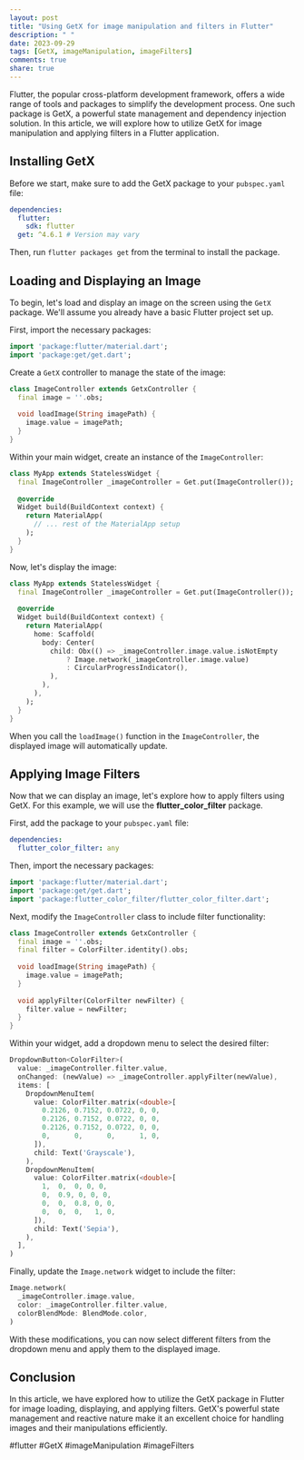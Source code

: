 ```yaml
---
layout: post
title: "Using GetX for image manipulation and filters in Flutter"
description: " "
date: 2023-09-29
tags: [GetX, imageManipulation, imageFilters]
comments: true
share: true
---
```


Flutter, the popular cross-platform development framework, offers a wide range of tools and packages to simplify the development process. One such package is GetX, a powerful state management and dependency injection solution. In this article, we will explore how to utilize GetX for image manipulation and applying filters in a Flutter application.

## Installing GetX

Before we start, make sure to add the GetX package to your `pubspec.yaml` file:

```yaml
dependencies:
  flutter:
    sdk: flutter
  get: ^4.6.1 # Version may vary
```

Then, run `flutter packages get` from the terminal to install the package.

## Loading and Displaying an Image

To begin, let's load and display an image on the screen using the `GetX` package. We'll assume you already have a basic Flutter project set up.

First, import the necessary packages:

```dart
import 'package:flutter/material.dart';
import 'package:get/get.dart';
```

Create a `GetX` controller to manage the state of the image:

```dart
class ImageController extends GetxController {
  final image = ''.obs;
  
  void loadImage(String imagePath) {
    image.value = imagePath;
  }
}
```

Within your main widget, create an instance of the `ImageController`:

```dart
class MyApp extends StatelessWidget {
  final ImageController _imageController = Get.put(ImageController());
  
  @override
  Widget build(BuildContext context) {
    return MaterialApp(
      // ... rest of the MaterialApp setup
    );
  }
}
```

Now, let's display the image:

```dart
class MyApp extends StatelessWidget {
  final ImageController _imageController = Get.put(ImageController());
  
  @override
  Widget build(BuildContext context) {
    return MaterialApp(
      home: Scaffold(
        body: Center(
          child: Obx(() => _imageController.image.value.isNotEmpty
              ? Image.network(_imageController.image.value)
              : CircularProgressIndicator(),
          ),
        ),
      ),
    );
  }
}
```

When you call the `loadImage()` function in the `ImageController`, the displayed image will automatically update.

## Applying Image Filters

Now that we can display an image, let's explore how to apply filters using GetX. For this example, we will use the **flutter_color_filter** package.

First, add the package to your `pubspec.yaml` file:

```yaml
dependencies:
  flutter_color_filter: any
```

Then, import the necessary packages:

```dart
import 'package:flutter/material.dart';
import 'package:get/get.dart';
import 'package:flutter_color_filter/flutter_color_filter.dart';
```

Next, modify the `ImageController` class to include filter functionality:

```dart
class ImageController extends GetxController {
  final image = ''.obs;
  final filter = ColorFilter.identity().obs;
  
  void loadImage(String imagePath) {
    image.value = imagePath;
  }
  
  void applyFilter(ColorFilter newFilter) {
    filter.value = newFilter;
  }
}
```

Within your widget, add a dropdown menu to select the desired filter:

```dart
DropdownButton<ColorFilter>(
  value: _imageController.filter.value,
  onChanged: (newValue) => _imageController.applyFilter(newValue),
  items: [
    DropdownMenuItem(
      value: ColorFilter.matrix(<double>[
        0.2126, 0.7152, 0.0722, 0, 0,
        0.2126, 0.7152, 0.0722, 0, 0,
        0.2126, 0.7152, 0.0722, 0, 0,
        0,      0,      0,      1, 0,
      ]),
      child: Text('Grayscale'),
    ),
    DropdownMenuItem(
      value: ColorFilter.matrix(<double>[
        1,  0,  0, 0, 0,
        0,  0.9, 0, 0, 0,
        0,  0,  0.8, 0, 0,
        0,  0,  0,   1, 0,
      ]),
      child: Text('Sepia'),
    ),
  ],
)
```

Finally, update the `Image.network` widget to include the filter:

```dart
Image.network(
  _imageController.image.value,
  color: _imageController.filter.value,
  colorBlendMode: BlendMode.color,
)
```

With these modifications, you can now select different filters from the dropdown menu and apply them to the displayed image.

## Conclusion

In this article, we have explored how to utilize the GetX package in Flutter for image loading, displaying, and applying filters. GetX's powerful state management and reactive nature make it an excellent choice for handling images and their manipulations efficiently.

#flutter #GetX #imageManipulation #imageFilters